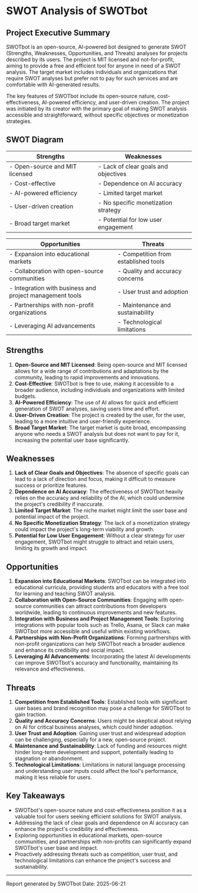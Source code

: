 # SWOT Analysis of SWOTbot

## Project Executive Summary

SWOTbot is an open-source, AI-powered bot designed to generate SWOT (Strengths, Weaknesses, Opportunities, and Threats) analyses for projects described by its users. The project is MIT licensed and not-for-profit, aiming to provide a free and efficient tool for anyone in need of a SWOT analysis. The target market includes individuals and organizations that require SWOT analyses but prefer not to pay for such services and are comfortable with AI-generated results.

The key features of SWOTbot include its open-source nature, cost-effectiveness, AI-powered efficiency, and user-driven creation. The project was initiated by its creator with the primary goal of making SWOT analysis accessible and straightforward, without specific objectives or monetization strategies.

## SWOT Diagram

| Strengths | Weaknesses |
|-----------|------------|
| - Open-source and MIT licensed | - Lack of clear goals and objectives |
| - Cost-effective | - Dependence on AI accuracy |
| - AI-powered efficiency | - Limited target market |
| - User-driven creation | - No specific monetization strategy |
| - Broad target market | - Potential for low user engagement |

| Opportunities | Threats |
|--------------|--------|
| - Expansion into educational markets | - Competition from established tools |
| - Collaboration with open-source communities | - Quality and accuracy concerns |
| - Integration with business and project management tools | - User trust and adoption |
| - Partnerships with non-profit organizations | - Maintenance and sustainability |
| - Leveraging AI advancements | - Technological limitations |

## Strengths

1. **Open-Source and MIT Licensed**: Being open-source and MIT licensed allows for a wide range of contributions and adaptations by the community, leading to rapid improvements and innovations.
2. **Cost-Effective**: SWOTbot is free to use, making it accessible to a broader audience, including individuals and organizations with limited budgets.
3. **AI-Powered Efficiency**: The use of AI allows for quick and efficient generation of SWOT analyses, saving users time and effort.
4. **User-Driven Creation**: The project is created by the user, for the user, leading to a more intuitive and user-friendly experience.
5. **Broad Target Market**: The target market is quite broad, encompassing anyone who needs a SWOT analysis but does not want to pay for it, increasing the potential user base significantly.

## Weaknesses

1. **Lack of Clear Goals and Objectives**: The absence of specific goals can lead to a lack of direction and focus, making it difficult to measure success or prioritize features.
2. **Dependence on AI Accuracy**: The effectiveness of SWOTbot heavily relies on the accuracy and reliability of the AI, which could undermine the project's credibility if inaccurate.
3. **Limited Target Market**: The niche market might limit the user base and potential impact of the project.
4. **No Specific Monetization Strategy**: The lack of a monetization strategy could impact the project's long-term viability and growth.
5. **Potential for Low User Engagement**: Without a clear strategy for user engagement, SWOTbot might struggle to attract and retain users, limiting its growth and impact.

## Opportunities

1. **Expansion into Educational Markets**: SWOTbot can be integrated into educational curricula, providing students and educators with a free tool for learning and teaching SWOT analysis.
2. **Collaboration with Open-Source Communities**: Engaging with open-source communities can attract contributions from developers worldwide, leading to continuous improvements and new features.
3. **Integration with Business and Project Management Tools**: Exploring integrations with popular tools such as Trello, Asana, or Slack can make SWOTbot more accessible and useful within existing workflows.
4. **Partnerships with Non-Profit Organizations**: Forming partnerships with non-profit organizations can help SWOTbot reach a broader audience and enhance its credibility and social impact.
5. **Leveraging AI Advancements**: Incorporating the latest AI developments can improve SWOTbot's accuracy and functionality, maintaining its relevance and effectiveness.

## Threats

1. **Competition from Established Tools**: Established tools with significant user bases and brand recognition may pose a challenge for SWOTbot to gain traction.
2. **Quality and Accuracy Concerns**: Users might be skeptical about relying on AI for critical business analyses, which could hinder adoption.
3. **User Trust and Adoption**: Gaining user trust and widespread adoption can be challenging, especially for a new, open-source project.
4. **Maintenance and Sustainability**: Lack of funding and resources might hinder long-term development and support, potentially leading to stagnation or abandonment.
5. **Technological Limitations**: Limitations in natural language processing and understanding user inputs could affect the tool's performance, making it less reliable for users.

## Key Takeaways

- SWOTbot's open-source nature and cost-effectiveness position it as a valuable tool for users seeking efficient solutions for SWOT analysis.
- Addressing the lack of clear goals and dependence on AI accuracy can enhance the project's credibility and effectiveness.
- Exploring opportunities in educational markets, open-source communities, and partnerships with non-profits can significantly expand SWOTbot's user base and impact.
- Proactively addressing threats such as competition, user trust, and technological limitations can enhance the project's success and sustainability.

--- 
Report generated by SWOTbot
Date: 2025-06-21